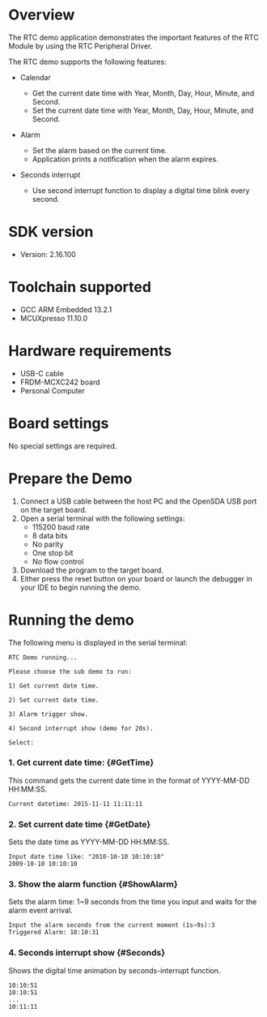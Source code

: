 Overview
========
The RTC demo application demonstrates the important features of the RTC Module by using the RTC Peripheral Driver.

The RTC demo supports the following features:

- Calendar
  + Get the current date time with Year, Month, Day, Hour, Minute, and Second.
  + Set the current date time with Year, Month, Day, Hour, Minute, and Second.

- Alarm
  + Set the alarm based on the current time.
  + Application prints a notification when the alarm expires.

- Seconds interrupt
  + Use second interrupt function to display a digital time blink every second.

SDK version
===========
- Version: 2.16.100

Toolchain supported
===================
- GCC ARM Embedded  13.2.1
- MCUXpresso  11.10.0

Hardware requirements
=====================
- USB-C cable
- FRDM-MCXC242 board
- Personal Computer

Board settings
==============
No special settings are required.

Prepare the Demo
================
1.  Connect a USB cable between the host PC and the OpenSDA USB port on the target board.
2.  Open a serial terminal with the following settings:
    - 115200 baud rate
    - 8 data bits
    - No parity
    - One stop bit
    - No flow control
3.  Download the program to the target board.
4.  Either press the reset button on your board or launch the debugger in your IDE to begin running the demo.

Running the demo
================
The following menu is displayed in the serial terminal:

~~~~~~~~~~~~~~~~~~~~~
RTC Demo running...

Please choose the sub demo to run:

1) Get current date time.

2) Set current date time.

3) Alarm trigger show.

4) Second interrupt show (demo for 20s).

Select:
~~~~~~~~~~~~~~~~~~~~~

### 1. Get current date time: {#GetTime}

This command gets the current date time in the format of YYYY-MM-DD HH:MM:SS.
~~~~~~~~~~~~~~~~~~~~~
Current datetime: 2015-11-11 11:11:11
~~~~~~~~~~~~~~~~~~~~~

### 2. Set current date time {#GetDate}

Sets the date time as YYYY-MM-DD HH:MM:SS.
~~~~~~~~~~~~~~~~~~~~~
Input date time like: "2010-10-10 10:10:10"
2009-10-10 10:10:10
~~~~~~~~~~~~~~~~~~~~~

### 3. Show the alarm function {#ShowAlarm}

Sets the alarm time: 1~9 seconds from the time you input and waits for the alarm event arrival.
~~~~~~~~~~~~~~~~~~~~~
Input the alarm seconds from the current moment (1s~9s):3
Triggered Alarm: 10:10:31
~~~~~~~~~~~~~~~~~~~~~

### 4. Seconds interrupt show {#Seconds}

Shows the digital time animation by seconds-interrupt function.
~~~~~~~~~~~~~~~~~~~~~
10:10:51
10:10:51
...
10:11:11
~~~~~~~~~~~~~~~~~~~~~

